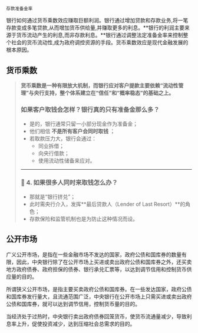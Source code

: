 ## 
    存款准备金率

银行如何通过货币乘数效应赚取巨额利润。银行通过增加贷款和存款业务,将一笔存款变成多笔贷款,从而增加货币供给量,并赚取更多的利息。**银行的利润主要来源于货币流动产生的利息,而非存款利息。**银行通过调整法定准备金率来控制整个社会的货币流动性,成为政府调控资源的手段。货币乘数效应是现代金融发展的根本原因。

## 货币乘数

> **货币乘数是一种有限放大机制，而银行应对客户提款主要依赖“流动性管理”与央行支持，整个体系建立在“信任”和“概率稳态”的基础之上。**
>
> ### **如果客户取钱会怎样？银行真的只有准备金那么多？**
>
> * 是的，银行通常只留一小部分现金作为准备金；
> * 他们相信 **不是所有客户会同时取钱** ；
> * 若取款压力大，银行会通过：
>   * 同业拆借；
>   * 向央行借款；
>   * 使用流动性储备来应对。
>
> ---
>
> ### 📌 4. **如果很多人同时来取钱怎么办？**
>
> * 那就是“银行挤兑”；
> * 此时需央行介入，发挥**最后贷款人（Lender of Last Resort）**的角色；
> * 存款保险和监管机制也是为防止这种情况而设。

## 公开市场

广义公开市场，是指在一些金融市场不发达的国家，政府公债和国库券的数量有限，因此，中央银行除了在公开市场上买进或卖出政府公债和国库券之外，还买卖地方政府债券、政府担保的债券、银行承兑汇票等，以达到调节信用和控制货币供应量的目的。

所谓狭义公开市场，是指主要买卖政府公债和国库券。在一些发达国家，政府公债和国库券发行量大，且流通范围广泛，中央银行在公开市场上只需买进或卖出政府公债和国库券，就可以达到调节信用，控制货币量的目的。

当经济处于过热时，中央银行卖出政府债券回笼货币，使货币流通量减少，导致利息率上升，促使投资减少，达到压缩社会总需求的目的。
